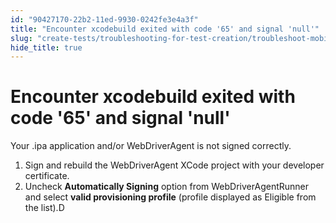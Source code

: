 ```yaml
---
id: "90427170-22b2-11ed-9930-0242fe3e4a3f"
title: "Encounter xcodebuild exited with code '65' and signal 'null'"
slug: "create-tests/troubleshooting-for-test-creation/troubleshoot-mobile-automated-testing/encounter-xcodebuild-exited-with-code-65-and-signal-null"
hide_title: true
---
```


# <a id="troubleshooting-1152" class="anchor_top_offset"/><a id="ariaid-title1" class="anchor_top_offset"/>Encounter xcodebuild exited with code '65' and signal 'null'

<div xmlns="http://www.w3.org/1999/xhtml" className="bodydiv troubleSolution"><section className="section cause"><p className="p">Your .ipa application and/or WebDriverAgent is not signed correctly.</p></section><section className="section remedy"><ol className="ol steps"><li className="li step"><span className="ph cmd">Sign and rebuild the WebDriverAgent XCode project with your developer certificate.</span></li><li className="li step"><span className="ph cmd">Uncheck <strong className="ph b">Automatically Signing</strong> option from WebDriverAgentRunner and select <strong className="ph b">valid provisioning profile</strong> (profile displayed as Eligible from the list).D</span></li></ol></section></div>
